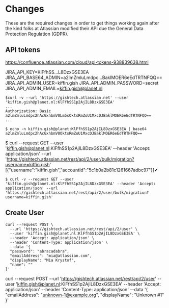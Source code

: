 # Changes 

These are the required changes in order to get things working again after the kind folks at Atlassian modified their API due the 
General Data Protection Regulation (GDPR).

## API tokens

https://confluence.atlassian.com/cloud/api-tokens-938839638.html

JIRA_API_KEY=KlFfhSS...L8DzxGSE3EA
JIRA_API_BASE64_ADMIN=a2lmZmluLmdpc...BaklMOER6eEdTRTNFQQ==
JIRA_API_ADMIN_USER=kiffin.gish
JIRA_API_ADMIN_PASSWORD=secret
JIRA_API_ADMIN_EMAIL=kiffin.gish@planet.nl

```
$curl -v --url 'https://gishtech.atlassian.net' --user 'kiffin.gish@planet.nl:KlFfhSS1p2AjIL8DzxGSE3EA'
...
Authorization: Basic a2lmZmluLmdpc2hAcGxhbmV0Lm5sOktsRmZoU1MxcDJBaklMOER6eEdTRTNFQQ==
...
```

```
$ echo -n kiffin.gish@planet:KlFfhSS1p2AjIL8DzxGSE3EA | base64
a2lmZmluLmdpc2hAcGxhbmV0OktsRmZoU1MxcDJBaklMOER6eEdTRTNFQQ==
```

$ curl --request GET --user 'kiffin.gish@planet.nl:KlFfhSS1p2AjIL8DzxGSE3EA' --header 'Accept: application/json' --url 'https://gishtech.atlassian.net/rest/api/2/user/bulk/migration?username=kiffin.gish'
[{"username":"kiffin.gish","accountId":"5c1b0a2b81c1261667adbc97"}]✔ 

```
$ curl -v --request GET --user 'kiffin.gish@planet.nl:KlFfhSS1p2AjIL8DzxGSE3EA' --header 'Accept: application/json' --url 'https://gishtech.atlassian.net/rest/api/2/user/bulk/migration?username=kiffin.gish'
```

## Create User

```
curl --request POST \
  --url 'https://gishtech.atlassian.net/rest/api/2/user' \
  --user 'kiffin.gish@planet.nl:KlFfhSS1p2AjIL8DzxGSE3EA' \
  --header 'Accept: application/json' \
  --header 'Content-Type: application/json' \
  --data '{
  "password": "abracadabra",
  "emailAddress": "mia@atlassian.com",
  "displayName": "Mia Krystof",
  "name": ""
}'
```

curl --request POST --url 'https://gishtech.atlassian.net/rest/api/2/user' --user 'kiffin.gish@planet.nl:KlFfhSS1p2AjIL8DzxGSE3EA' --header 'Accept: application/json' --header 'Content-Type: application/json' --data '{ "emailAddress": "unknown-1@example.org", "displayName": "Unknown #1" }'
